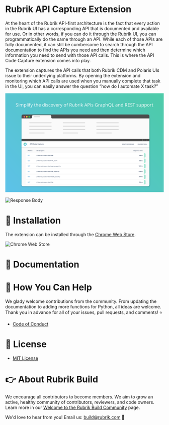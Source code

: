 # Rubrik API Capture Extension 

At the heart of the Rubrik API-first architecture is the fact that every action in the Rubrik UI has a corresponding API that is documented and available for use. Or in other words, if you can do it through the Rubrik UI, you can programmatically do the same through an API. While each of those APIs are fully documented, it can still be cumbersome to search through the API documentation to find the APIs you need and then determine which information you need to send with those API calls. This is where the API Code Capture extension comes into play.

The extension captures the API calls that both Rubrik CDM and Polaris UIs issue to their underlying platforms. By opening the extension and monitoring which API calls are used when you manually complete that task in the UI, you can easily answer the question “how do I automate X task?”

![Main API UI](./images/01_Rubrik_ChromeStoreAppScreenshots_1280x800_20200605_v1.png)

![Response Body](https://user-images.githubusercontent.com/8610203/84167807-4aec9600-aa3c-11ea-80ec-1fec4b0e0c15.png)

# :hammer: Installation

The extension can be installed through the [Chrome Web Store](https://chrome.google.com/webstore/detail/rubrik-api-code-capture/mobibinbefmieblpnhabghboblgamkbj).

![Chrome Web Store](https://user-images.githubusercontent.com/8610203/84167850-58a21b80-aa3c-11ea-9d07-c9bc93069a1b.png)

# :blue_book: Documentation

# :muscle: How You Can Help

We glady welcome contributions from the community. From updating the documentation to adding more functions for Python, all ideas are welcome. Thank you in advance for all of your issues, pull requests, and comments! :star:

- [Code of Conduct](CODE_OF_CONDUCT.md)

# :pushpin: License

- [MIT License](LICENSE)

# :point_right: About Rubrik Build

We encourage all contributors to become members. We aim to grow an active, healthy community of contributors, reviewers, and code owners. Learn more in our [Welcome to the Rubrik Build Community](https://github.com/rubrikinc/welcome-to-rubrik-build) page.

We'd love to hear from you! Email us: build@rubrik.com :love_letter:
